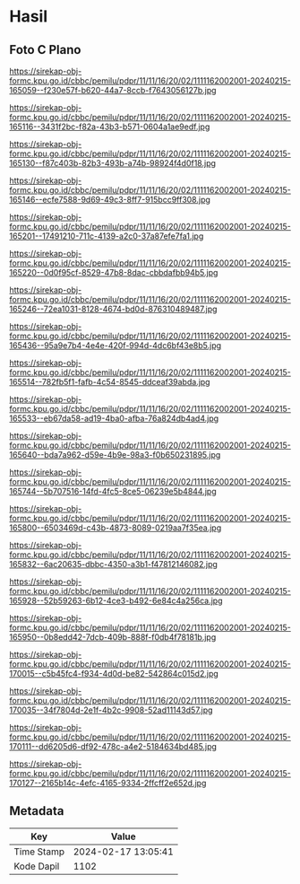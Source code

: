 # Hasil

## Foto C Plano

https://sirekap-obj-formc.kpu.go.id/cbbc/pemilu/pdpr/11/11/16/20/02/1111162002001-20240215-165059--f230e57f-b620-44a7-8ccb-f7643056127b.jpg

https://sirekap-obj-formc.kpu.go.id/cbbc/pemilu/pdpr/11/11/16/20/02/1111162002001-20240215-165116--3431f2bc-f82a-43b3-b571-0604a1ae9edf.jpg

https://sirekap-obj-formc.kpu.go.id/cbbc/pemilu/pdpr/11/11/16/20/02/1111162002001-20240215-165130--f87c403b-82b3-493b-a74b-98924f4d0f18.jpg

https://sirekap-obj-formc.kpu.go.id/cbbc/pemilu/pdpr/11/11/16/20/02/1111162002001-20240215-165146--ecfe7588-9d69-49c3-8ff7-915bcc9ff308.jpg

https://sirekap-obj-formc.kpu.go.id/cbbc/pemilu/pdpr/11/11/16/20/02/1111162002001-20240215-165201--17491210-711c-4139-a2c0-37a87efe7fa1.jpg

https://sirekap-obj-formc.kpu.go.id/cbbc/pemilu/pdpr/11/11/16/20/02/1111162002001-20240215-165220--0d0f95cf-8529-47b8-8dac-cbbdafbb94b5.jpg

https://sirekap-obj-formc.kpu.go.id/cbbc/pemilu/pdpr/11/11/16/20/02/1111162002001-20240215-165246--72ea1031-8128-4674-bd0d-876310489487.jpg

https://sirekap-obj-formc.kpu.go.id/cbbc/pemilu/pdpr/11/11/16/20/02/1111162002001-20240215-165436--95a9e7b4-4e4e-420f-994d-4dc6bf43e8b5.jpg

https://sirekap-obj-formc.kpu.go.id/cbbc/pemilu/pdpr/11/11/16/20/02/1111162002001-20240215-165514--782fb5f1-fafb-4c54-8545-ddceaf39abda.jpg

https://sirekap-obj-formc.kpu.go.id/cbbc/pemilu/pdpr/11/11/16/20/02/1111162002001-20240215-165533--eb67da58-ad19-4ba0-afba-76a824db4ad4.jpg

https://sirekap-obj-formc.kpu.go.id/cbbc/pemilu/pdpr/11/11/16/20/02/1111162002001-20240215-165640--bda7a962-d59e-4b9e-98a3-f0b650231895.jpg

https://sirekap-obj-formc.kpu.go.id/cbbc/pemilu/pdpr/11/11/16/20/02/1111162002001-20240215-165744--5b707516-14fd-4fc5-8ce5-06239e5b4844.jpg

https://sirekap-obj-formc.kpu.go.id/cbbc/pemilu/pdpr/11/11/16/20/02/1111162002001-20240215-165800--6503469d-c43b-4873-8089-0219aa7f35ea.jpg

https://sirekap-obj-formc.kpu.go.id/cbbc/pemilu/pdpr/11/11/16/20/02/1111162002001-20240215-165832--6ac20635-dbbc-4350-a3b1-f47812146082.jpg

https://sirekap-obj-formc.kpu.go.id/cbbc/pemilu/pdpr/11/11/16/20/02/1111162002001-20240215-165928--52b59263-6b12-4ce3-b492-6e84c4a256ca.jpg

https://sirekap-obj-formc.kpu.go.id/cbbc/pemilu/pdpr/11/11/16/20/02/1111162002001-20240215-165950--0b8edd42-7dcb-409b-888f-f0db4f78181b.jpg

https://sirekap-obj-formc.kpu.go.id/cbbc/pemilu/pdpr/11/11/16/20/02/1111162002001-20240215-170015--c5b45fc4-f934-4d0d-be82-542864c015d2.jpg

https://sirekap-obj-formc.kpu.go.id/cbbc/pemilu/pdpr/11/11/16/20/02/1111162002001-20240215-170035--34f7804d-2e1f-4b2c-9908-52ad11143d57.jpg

https://sirekap-obj-formc.kpu.go.id/cbbc/pemilu/pdpr/11/11/16/20/02/1111162002001-20240215-170111--dd6205d6-df92-478c-a4e2-5184634bd485.jpg

https://sirekap-obj-formc.kpu.go.id/cbbc/pemilu/pdpr/11/11/16/20/02/1111162002001-20240215-170127--2165b14c-4efc-4165-9334-2ffcff2e652d.jpg


## Metadata

| Key        | Value               |
| ---------- | ------------------- |
| Time Stamp | 2024-02-17 13:05:41 |
| Kode Dapil | 1102                |



